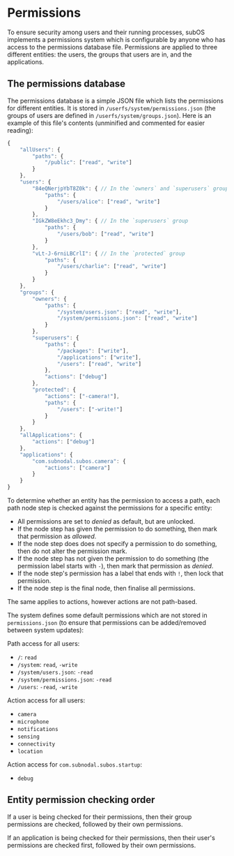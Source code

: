 # Permissions
To ensure security among users and their running processes, subOS implements a
permissions system which is configurable by anyone who has access to the
permissions database file. Permissions are applied to three different entities:
the users, the groups that users are in, and the applications.

## The permissions database
The permissions database is a simple JSON file which lists the permissions for
different entities. It is stored in `/userfs/system/permissions.json` (the
groups of users are defined in `/userfs/system/groups.json`). Here is an example
of this file's contents (unminified and commented for easier reading):

```javascript
{
    "allUsers": {
        "paths": {
            "/public": ["read", "write"]
        }
    },
    "users": {
        "84eQNerjpYbT8Z0k": { // In the `owners` and `superusers` groups
            "paths": {
                "/users/alice": ["read", "write"]
            }
        },
        "IGkZW8eEkhc3_Dmy": { // In the `superusers` group
            "paths": {
                "/users/bob": ["read", "write"]
            }
        },
        "vLt-J-6rniLBCrlI": { // In the `protected` group
            "paths": {
                "/users/charlie": ["read", "write"]
            }
        }
    },
    "groups": {
        "owners": {
            "paths": {
                "/system/users.json": ["read", "write"],
                "/system/permissions.json": ["read", "write"]
            }
        },
        "superusers": {
            "paths": {
                "/packages": ["write"],
                "/applications": ["write"],
                "/users": ["read", "write"]
            },
            "actions": ["debug"]
        },
        "protected": {
            "actions": ["-camera!"],
            "paths": {
                "/users": ["-write!"]
            }
        }
    },
    "allApplications": {
        "actions": ["debug"]
    },
    "applications": {
        "com.subnodal.subos.camera": {
            "actions": ["camera"]
        }
    }
}
```

To determine whether an entity has the permission to access a path, each path
node step is checked against the permissions for a specific entity:

* All permissions are set to _denied_ as default, but are unlocked.
* If the node step has given the permission to do something, then mark that
  permission as _allowed_.
* If the node step does does not specify a permission to do something, then do
  not alter the permission mark.
* If the node step has not given the permission to do something (the permission
  label starts with `-`), then mark that permission as _denied_.
* If the node step's permission has a label that ends with `!`, then lock that
  permission.
* If the node step is the final node, then finalise all permissions.

The same applies to actions, however actions are not path-based.

The system defines some default permissions which are not stored in
`permissions.json` (to ensure that permissions can be added/removed between
system updates):

Path access for all users:
* `/`: `read`
* `/system`: `read`, `-write`
* `/system/users.json`: `-read`
* `/system/permissions.json`: `-read`
* `/users`: `-read`, `-write`

Action access for all users:
* `camera`
* `microphone`
* `notifications`
* `sensing`
* `connectivity`
* `location`

Action access for `com.subnodal.subos.startup`:
* `debug`

## Entity permission checking order
If a user is being checked for their permissions, then their group permissions
are checked, followed by their own permissions.

If an application is being checked for their permissions, then their user's
permissions are checked first, followed by their own permissions.